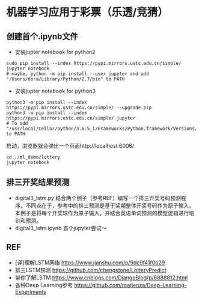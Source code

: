 # 机器学习应用于彩票（乐透/竞猜）

## 创建首个.ipynb文件
- 安装jupter notebook for python2
```
sudo pip install --index https://pypi.mirrors.ustc.edu.cn/simple/ jupyter notebook
# maybe, python -m pip install --user jupyter and add "/Users/dora/Library/Python/2.7/bin" to PATH
```
- 安装jupter notebook for python3
```
python3 -m pip install --index https://pypi.mirrors.ustc.edu.cn/simple/ --upgrade pip
python3 -m pip install --index https://pypi.mirrors.ustc.edu.cn/simple/ jupyter
# To add "/usr/local/Cellar/python/3.6.5_1/Frameworks/Python.framework/Versions/3.6/bin" to PATH
```

启动，浏览器就会弹出一个页面http://localhost:6006/
```
cd ./ml_demo/lottery
jupyter notebook
```

## 排三开奖结果预测
- digital3_lstm.py
结合两个例子（参考REF）编写一个排三开奖号码预测程序。不同点在于，参考中的排三预测是基于奖期整体开奖号码作为原子输入，本例子是将每个开奖球作为原子输入，并结合英语单词预测的模型逻辑进行培训和预测。
- digital3_lstm.ipynb
首个jupyter尝试～

## REF
- [译]理解LSTM网络 https://www.jianshu.com/p/9dc9f41f0b29
- 排三LSTM预测 https://github.com/chengstone/LotteryPredict
- 带你了解LSTM https://www.cnblogs.com/DjangoBlog/p/6888812.html
- 各种Deep Learning参考 https://github.com/roatienza/Deep-Learning-Experiments